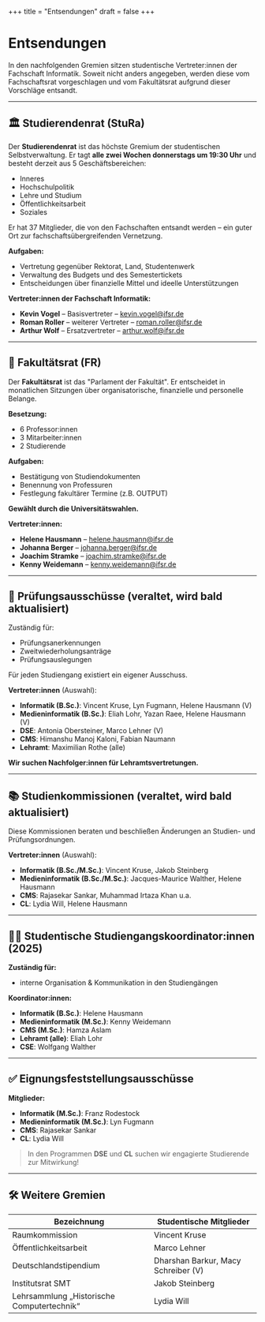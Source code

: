 +++
title = "Entsendungen"
draft = false
+++

# Entsendungen

In den nachfolgenden Gremien sitzen studentische Vertreter:innen der Fachschaft Informatik. Soweit nicht anders angegeben, werden diese vom Fachschaftsrat vorgeschlagen und vom Fakultätsrat aufgrund dieser Vorschläge entsandt.

---

## 🏛️ Studierendenrat (StuRa)

Der **Studierendenrat** ist das höchste Gremium der studentischen Selbstverwaltung. Er tagt **alle zwei Wochen donnerstags um 19:30 Uhr** und besteht derzeit aus 5 Geschäftsbereichen:

- Inneres
- Hochschulpolitik
- Lehre und Studium
- Öffentlichkeitsarbeit
- Soziales

Er hat 37 Mitglieder, die von den Fachschaften entsandt werden – ein guter Ort zur fachschaftsübergreifenden Vernetzung.

**Aufgaben:**
- Vertretung gegenüber Rektorat, Land, Studentenwerk
- Verwaltung des Budgets und des Semestertickets
- Entscheidungen über finanzielle Mittel und ideelle Unterstützungen

**Vertreter:innen der Fachschaft Informatik:**
- **Kevin Vogel** – Basisvertreter – [kevin.vogel@ifsr.de](mailto:kevin.vogel@ifsr.de)
- **Roman Roller** – weiterer Vertreter – [roman.roller@ifsr.de](mailto:roman.roller@ifsr.de)
- **Arthur Wolf** – Ersatzvertreter – [arthur.wolf@ifsr.de](mailto:arthur.wolf@ifsr.de)

---

## 🏫 Fakultätsrat (FR)

Der **Fakultätsrat** ist das "Parlament der Fakultät". Er entscheidet in monatlichen Sitzungen über organisatorische, finanzielle und personelle Belange.

**Besetzung:**
- 6 Professor:innen
- 3 Mitarbeiter:innen
- 2 Studierende

**Aufgaben:**
- Bestätigung von Studiendokumenten
- Benennung von Professuren
- Festlegung fakultärer Termine (z.B. OUTPUT)

**Gewählt durch die Universitätswahlen.**

**Vertreter:innen:**
- **Helene Hausmann** – [helene.hausmann@ifsr.de](mailto:helene.hausmann@ifsr.de)
- **Johanna Berger** – [johanna.berger@ifsr.de](mailto:johanna.berger@ifsr.de)
- **Joachim Stramke** – [joachim.stramke@ifsr.de](mailto:joachim.stramke@ifsr.de)
- **Kenny Weidemann** – [kenny.weidemann@ifsr.de](mailto:kenny.weidemann@ifsr.de)

---

## 📝 Prüfungsausschüsse (veraltet, wird bald aktualisiert)

Zuständig für:
- Prüfungsanerkennungen
- Zweitwiederholungsanträge
- Prüfungsauslegungen

Für jeden Studiengang existiert ein eigener Ausschuss.

**Vertreter:innen** (Auswahl):

- **Informatik (B.Sc.)**: Vincent Kruse, Lyn Fugmann, Helene Hausmann (V)
- **Medieninformatik (B.Sc.)**: Eliah Lohr, Yazan Raee, Helene Hausmann (V)
- **DSE**: Antonia Obersteiner, Marco Lehner (V)
- **CMS**: Himanshu Manoj Kaloni, Fabian Naumann
- **Lehramt**: Maximilian Rothe (alle)

**Wir suchen Nachfolger:innen für Lehramtsvertretungen.**

---

## 📚 Studienkommissionen (veraltet, wird bald aktualisiert)

Diese Kommissionen beraten und beschließen Änderungen an Studien- und Prüfungsordnungen.

**Vertreter:innen** (Auswahl):

- **Informatik (B.Sc./M.Sc.)**: Vincent Kruse, Jakob Steinberg
- **Medieninformatik (B.Sc./M.Sc.)**: Jacques-Maurice Walther, Helene Hausmann
- **CMS**: Rajasekar Sankar, Muhammad Irtaza Khan u.a.
- **CL**: Lydia Will, Helene Hausmann

---

## 👩‍🏫 Studentische Studiengangskoordinator:innen (2025)

**Zuständig für:**
- interne Organisation & Kommunikation in den Studiengängen

**Koordinator:innen:**
- **Informatik (B.Sc.)**: Helene Hausmann
- **Medieninformatik (M.Sc.)**: Kenny Weidemann
- **CMS (M.Sc.)**: Hamza Aslam
- **Lehramt (alle)**: Eliah Lohr
- **CSE**: Wolfgang Walther

---

## ✅ Eignungsfeststellungsausschüsse

**Mitglieder:**
- **Informatik (M.Sc.)**: Franz Rodestock
- **Medieninformatik (M.Sc.)**: Lyn Fugmann
- **CMS**: Rajasekar Sankar
- **CL**: Lydia Will

> In den Programmen **DSE** und **CL** suchen wir engagierte Studierende zur Mitwirkung!

---

## 🛠 Weitere Gremien

| Bezeichnung                                | Studentische Mitglieder             |
|--------------------------------------------|-------------------------------------|
| Raumkommission                             | Vincent Kruse                       |
| Öffentlichkeitsarbeit                      | Marco Lehner                        |
| Deutschlandstipendium                      | Dharshan Barkur, Macy Schreiber (V) |
| Institutsrat SMT                           | Jakob Steinberg                     |
| Lehrsammlung „Historische Computertechnik“ | Lydia Will                          |